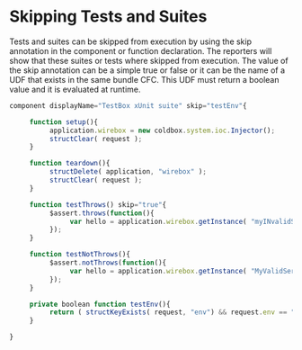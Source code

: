 # Skipping Tests and Suites
Tests and suites can be skipped from execution by using the skip annotation in the component or function declaration. The reporters will show that these suites or tests where skipped from execution. The value of the skip annotation can be a simple true or false or it can be the name of a UDF that exists in the same bundle CFC. This UDF must return a boolean value and it is evaluated at runtime.

```javascript
component displayName="TestBox xUnit suite" skip="testEnv"{

     function setup(){
          application.wirebox = new coldbox.system.ioc.Injector();
          structClear( request );
     }

     function teardown(){
          structDelete( application, "wirebox" );
          structClear( request );
     }

     function testThrows() skip="true"{
          $assert.throws(function(){
               var hello = application.wirebox.getInstance( "myINvalidService" ).run();
          });
     }

     function testNotThrows(){
          $assert.notThrows(function(){
               var hello = application.wirebox.getInstance( "MyValidService" ).run();;
          });
     }

     private boolean function testEnv(){
          return ( structKeyExists( request, "env") && request.env == "stg" ? true : false );
     }

}
```

